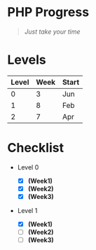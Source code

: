 # PHP Progress

> *Just take your time*

# Levels

| Level | Week | Start |
| ----- | ---- | ----- |
| 0     | 3    | Jun   |
| 1     | 8    | Feb   |
| 2     | 7    | Apr   |

# Checklist
 - Level 0
    - [x] **(Week1)**
    - [x] **(Week2)**
    - [x] **(Week3)**
    
- Level 1
  
    - [x] **(Week1)**
    - [ ] **(Week2)**
    - [ ] **(Week3)**
